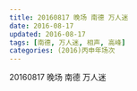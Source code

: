 ```yaml
---
title: 20160817 晚场 南德 万人迷
date: 2016-08-17
updated: 2016-08-17
tags: [南德, 万人迷, 相声, 高峰] 
categories: (2016)丙申年场次 
---
```

20160817 晚场 南德 万人迷
